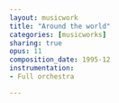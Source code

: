 ```yaml
---
layout: musicwork
title: "Around the world"
categories: [musicworks]
sharing: true
opus: 11
composition_date: 1995-12
instrumentation:
- Full orchestra

---
```

